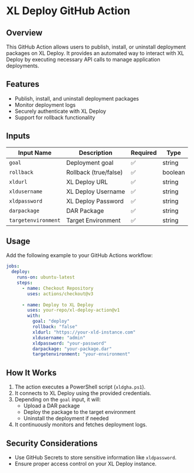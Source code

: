 # XL Deploy GitHub Action

## Overview
This GitHub Action allows users to publish, install, or uninstall deployment packages on XL Deploy. It provides an automated way to interact with XL Deploy by executing necessary API calls to manage application deployments.

## Features
- Publish, install, and uninstall deployment packages
- Monitor deployment logs
- Securely authenticate with XL Deploy
- Support for rollback functionality

## Inputs
| Input Name          | Description                  | Required | Type    |
|--------------------|------------------------------|----------|--------|
| `goal`             | Deployment goal               | ✅        | string |
| `rollback`         | Rollback (true/false)        | ✅        | boolean|
| `xldurl`          | XL Deploy URL                | ✅        | string |
| `xldusername`     | XL Deploy Username           | ✅        | string |
| `xldpassword`     | XL Deploy Password           | ✅        | string |
| `darpackage`      | DAR Package                  | ✅        | string |
| `targetenvironment` | Target Environment          | ✅        | string |

## Usage
Add the following example to your GitHub Actions workflow:

```yaml
jobs:
  deploy:
    runs-on: ubuntu-latest
    steps:
      - name: Checkout Repository
        uses: actions/checkout@v3
      
      - name: Deploy to XL Deploy
        uses: your-repo/xl-deploy-action@v1
        with:
          goal: "deploy"
          rollback: "false"
          xldurl: "https://your-xld-instance.com"
          xldusername: "admin"
          xldpassword: "your-password"
          darpackage: "your-package.dar"
          targetenvironment: "your-environment"
```
## How It Works
1. The action executes a PowerShell script (`xldgha.ps1`).
2. It connects to XL Deploy using the provided credentials.
3. Depending on the `goal` input, it will:
   - Upload a DAR package
   - Deploy the package to the target environment
   - Uninstall the deployment if needed
4. It continuously monitors and fetches deployment logs.

## Security Considerations
- Use GitHub Secrets to store sensitive information like `xldpassword`.
- Ensure proper access control on your XL Deploy instance.
